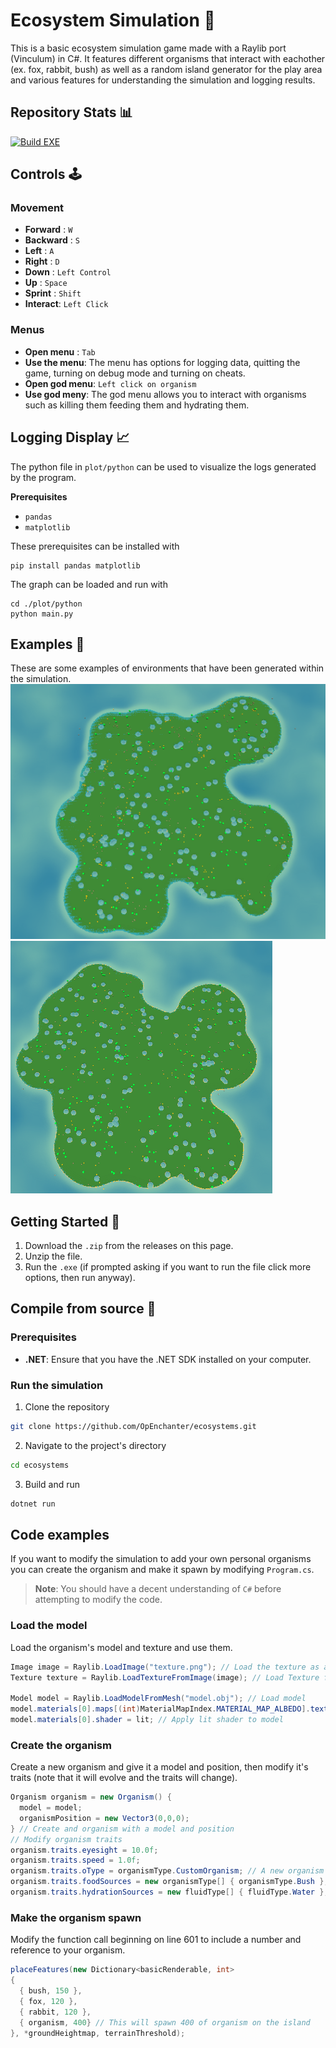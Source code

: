 # Ecosystem Simulation 🐇
This is a basic ecosystem simulation game made with a Raylib port (Vinculum) in C#. It features different organisms that interact with eachother (ex. fox, rabbit, bush) as well as a random island generator for the play area and various features for understanding the simulation and logging results.
## Repository Stats 📊
[![Build EXE](https://github.com/OpEnchanter/ecosystems/actions/workflows/build.yml/badge.svg)](https://github.com/OpEnchanter/ecosystems/actions/workflows/build.yml)

## Controls 🕹️
### **Movement**
  - **Forward** : `W`
  - **Backward** : `S`
  - **Left** : `A`
  - **Right** : `D`
  - **Down** : `Left Control`
  - **Up** : `Space`
  - **Sprint** : `Shift`
  - **Interact**: `Left Click`
### **Menus**
  - **Open menu** : `Tab`
  - **Use the menu**: The menu has options for logging data, quitting the game, turning on debug mode and turning on cheats.
  - **Open god menu**: `Left click on organism`
  - **Use god meny**: The god menu allows you to interact with organisms such as killing them feeding them and hydrating them.

## Logging Display 📈
The python file in `plot/python` can be used to visualize the logs generated by the program.

**Prerequisites**
- `pandas`
- `matplotlib`

These prerequisites can be installed with
```pwsh
pip install pandas matplotlib
```

The graph can be loaded and run with
```pwsh
cd ./plot/python
python main.py
```

## Examples 📃
These are some examples of environments that have been generated within the simulation.
![Island](readme-resources/Island1.png)
![Island](readme-resources/Island2.png)

## Getting Started 🚀
1. Download the `.zip` from the releases on this page.
2. Unzip the file.
3. Run the `.exe` (if prompted asking if you want to run the file click more options, then run anyway).

## Compile from source 💾

### Prerequisites
- **.NET**: Ensure that you have the .NET SDK installed on your computer.

### Run the simulation
1. Clone the repository
```bash
git clone https://github.com/OpEnchanter/ecosystems.git
```
2. Navigate to the project's directory
```bash
cd ecosystems
```
3. Build and run
```bash
dotnet run
```

## Code examples
If you want to modify the simulation to add your own personal organisms you can create the organism and make it spawn by modifying `Program.cs`.

> **Note**: You should have a decent understanding of `C#` before attempting to modify the code.

### Load the model
Load the organism's model and texture and use them.
```cs
Image image = Raylib.LoadImage("texture.png"); // Load the texture as an Image
Texture texture = Raylib.LoadTextureFromImage(image); // Load Texture from image

Model model = Raylib.LoadModelFromMesh("model.obj"); // Load model
model.materials[0].maps[(int)MaterialMapIndex.MATERIAL_MAP_ALBEDO].texture = texture; // Apply texture to model
model.materials[0].shader = lit; // Apply lit shader to model
```

### Create the organism
Create a new organism and give it a model and position, then modify it's traits (note that it will evolve and the traits will change).
```cs
Organism organism = new Organism() {
  model = model;
  organismPosition = new Vector3(0,0,0);
} // Create and organism with a model and position
// Modify organism traits
organism.traits.eyesight = 10.0f;
organism.traits.speed = 1.0f;
organism.traits.oType = organismType.CustomOrganism; // A new organism type must be added to the organismType enum
organism.traits.foodSources = new organismType[] { organismType.Bush }; // What the organism can eat
organism.traits.hydrationSources = new fluidType[] { fluidType.Water }; // How the organism can get hydration
```

### Make the organism spawn
Modify the function call beginning on line 601 to include a number and reference to your organism.
```cs
placeFeatures(new Dictionary<basicRenderable, int>
{
  { bush, 150 },
  { fox, 120 },
  { rabbit, 120 },
  { organism, 400} // This will spawn 400 of organism on the island
}, *groundHeightmap, terrainThreshold);
```